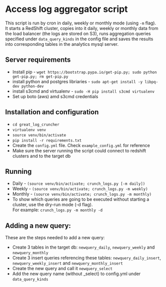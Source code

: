 # Access log aggregator script
This script is run by cron in daily, weekly or monthly mode (using `-m` flag).  
It starts a RedShift cluster, copies into it daily, weekly or monthly data from
the load balancer (the logs are stored on S3), runs aggregation queries specified
under `data_query_kinds` in the config file and saves the results into corresponding
tables in the analytics mysql server.

## Server requirements
- Install pip - `wget https://bootstrap.pypa.io/get-pip.py; sudo python get-pip.py; rm get-pip.py`
- install python and postgres libriaries - `sudo apt-get install -y libpq-dev python-dev`
- install s3cmd and virtualenv - `sudo -H pip install s3cmd virtualenv`
- Set up boto (aws) amd s3cmd credentials

## Installation and configuration
- `cd great_log_cruncher`
- `virtualenv venv`
- `source venv/bin/activate`
- `pip install -r requirements.txt`
- Create the `config.yml` file. Check `example_config.yml` for reference
- Make sure the server running the script could connect to redshift clusters and to the target db

## Running
- Daily - `(source venv/bin/activate; crunch_logs.py [-m daily])`
- Weekly - `(source venv/bin/activate; crunch_logs.py -m weekly)`
- Monthly - `(source venv/bin/activate; crunch_logs.py -m monthly)`
- To show which queries are going to be executed without starting a cluster, use the dry-run mode (-d flag).  
For example: `crunch_logs.py -m monthly -d`

## Adding a new query:
These are the steps needed to add a new query:
- Create 3 tables in the target db: `newquery_daily`, `newquery_weekly` and `newquery_monthly`
- Create 3 insert queries referencing these tables: `newquery_daily_insert`, `newquery_weekly_insert` and `newquery_monthly_insert`
- Create the new query and call it `newquery_select`
- Add the new query name (without _select) to config.yml under `data_query_kinds`
